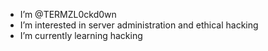 - I’m @TERMZL0ckd0wn
- I’m interested in server administration and ethical hacking
- I’m currently learning hacking
